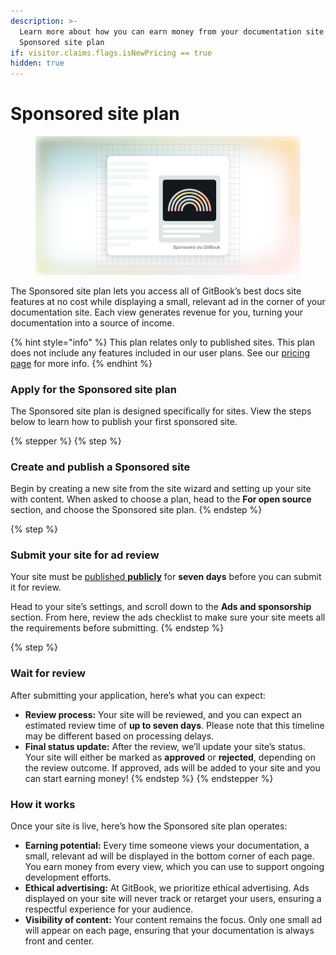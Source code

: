 ```yaml
---
description: >-
  Learn more about how you can earn money from your documentation site with our
  Sponsored site plan
if: visitor.claims.flags.isNewPricing == true
hidden: true
---
```


# Sponsored site plan

<figure><img src="../../.gitbook/assets/Sponsored site plan.svg" alt=""><figcaption></figcaption></figure>

The Sponsored site plan lets you access all of GitBook’s best docs site features at no cost while displaying a small, relevant ad in the corner of your documentation site. Each view generates revenue for you, turning your documentation into a source of income.

{% hint style="info" %}
This plan relates only to published sites. This plan does not include any features included in our user plans. See our [pricing page](https://www.gitbook.com/pricing) for more info.
{% endhint %}

### Apply for the Sponsored site plan

The Sponsored site plan is designed specifically for sites. View the steps below to learn how to publish your first sponsored site.

{% stepper %}
{% step %}
### Create and publish a Sponsored site

Begin by creating a new site from the site wizard and setting up your site with content. When asked to choose a plan, head to the **For open source** section, and choose the Sponsored site plan.
{% endstep %}

{% step %}
### Submit your site for ad review

Your site must be [published **publicly**](../../publishing-documentation/publish-a-docs-site/public-publishing.md) for **seven days** before you can submit it for review.

Head to your site’s settings, and scroll down to the **Ads and sponsorship** section. From here, review the ads checklist to make sure your site meets all the requirements before submitting.
{% endstep %}

{% step %}
### Wait for review

After submitting your application, here’s what you can expect:

* **Review process:** Your site will be reviewed, and you can expect an estimated review time of **up to seven days**. Please note that this timeline may be different based on processing delays.
* **Final status update:** After the review, we’ll update your site’s status. Your site will either be marked as **approved** or **rejected**, depending on the review outcome. If approved, ads will be added to your site and you can start earning money!
{% endstep %}
{% endstepper %}

### How it works

Once your site is live, here’s how the Sponsored site plan operates:

* **Earning potential:** Every time someone views your documentation, a small, relevant ad will be displayed in the bottom corner of each page. You earn money from every view, which you can use to support ongoing development efforts.
* **Ethical advertising:** At GitBook, we prioritize ethical advertising. Ads displayed on your site will never track or retarget your users, ensuring a respectful experience for your audience.
* **Visibility of content:** Your content remains the focus. Only one small ad will appear on each page, ensuring that your documentation is always front and center.

